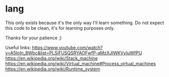 # lang

This only exists because it's the only way I'll learn something.
Do not expect this code to be clean, it's for learning purposes only.

Thanks for your patience ;)

Useful links: 
https://www.youtube.com/watch?v=A5Ioln_8Wbc&list=PLSiFUSQSRYAOFwfP-aMzXJlWKVyIuWfPU
https://en.wikipedia.org/wiki/Stack_machine
https://en.wikipedia.org/wiki/Virtual_machine#Process_virtual_machines 
https://en.wikipedia.org/wiki/Runtime_system
